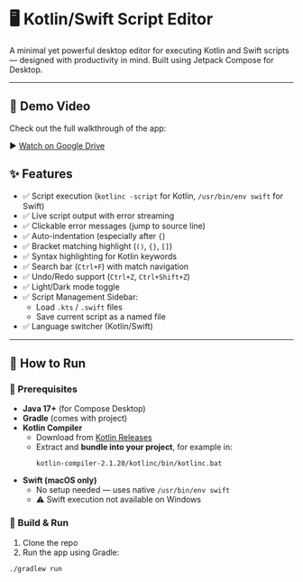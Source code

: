 # 🖥️ Kotlin/Swift Script Editor

A minimal yet powerful desktop editor for executing Kotlin and Swift scripts — designed with productivity in mind. Built using Jetpack Compose for Desktop.

---

## 🎥 Demo Video

Check out the full walkthrough of the app:

▶️ [Watch on Google Drive]([https://drive.google.com/file/d/xyz123456789/view](https://drive.google.com/file/d/1-Wl5PAibp0LywCrDGsXTCzK_9dCXG-iq/view?usp=sharing))

## ✨ Features

- ✅ Script execution (`kotlinc -script` for Kotlin, `/usr/bin/env swift` for Swift)
- ✅ Live script output with error streaming
- ✅ Clickable error messages (jump to source line)
- ✅ Auto-indentation (especially after `{`)
- ✅ Bracket matching highlight (`()`, `{}`, `[]`)
- ✅ Syntax highlighting for Kotlin keywords
- ✅ Search bar (`Ctrl+F`) with match navigation
- ✅ Undo/Redo support (`Ctrl+Z`, `Ctrl+Shift+Z`)
- ✅ Light/Dark mode toggle
- ✅ Script Management Sidebar:
  - Load `.kts` / `.swift` files
  - Save current script as a named file
- ✅ Language switcher (Kotlin/Swift)

---

## 🚀 How to Run

### 🔧 Prerequisites

- **Java 17+** (for Compose Desktop)
- **Gradle** (comes with project)
- **Kotlin Compiler**
  - Download from [Kotlin Releases](https://github.com/JetBrains/kotlin/releases)
  - Extract and **bundle into your project**, for example in:
    ```
    kotlin-compiler-2.1.20/kotlinc/bin/kotlinc.bat
    ```
- **Swift (macOS only)**
  - No setup needed — uses native `/usr/bin/env swift`
  - ⚠️ Swift execution not available on Windows

### 🏃 Build & Run

1. Clone the repo
2. Run the app using Gradle:

```bash
./gradlew run
